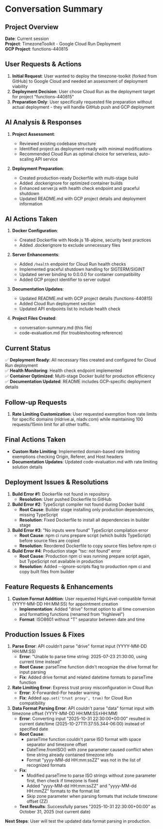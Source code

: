 # Conversation Summary

## Project Overview
**Date**: Current session  
**Project**: TimezoneToolkit - Google Cloud Run Deployment  
**GCP Project**: functions-440815

## User Requests & Actions
1. **Initial Request**: User wanted to deploy the timezone-toolkit (forked from GitHub) to Google Cloud and needed an assessment of deployment viability
2. **Deployment Decision**: User chose Cloud Run as the deployment target for project "functions-440815"
3. **Preparation Only**: User specifically requested file preparation without actual deployment - they will handle GitHub push and GCP deployment

## AI Analysis & Responses
1. **Project Assessment**: 
   - Reviewed existing codebase structure
   - Identified project as deployment-ready with minimal modifications
   - Recommended Cloud Run as optimal choice for serverless, auto-scaling API service
   
2. **Deployment Preparation**: 
   - Created production-ready Dockerfile with multi-stage build
   - Added .dockerignore for optimized container builds
   - Enhanced server.js with health check endpoint and graceful shutdown
   - Updated README.md with GCP project details and deployment information

## AI Actions Taken
1. **Docker Configuration**:
   - Created Dockerfile with Node.js 18-alpine, security best practices
   - Added .dockerignore to exclude unnecessary files
   
2. **Server Enhancements**:
   - Added `/health` endpoint for Cloud Run health checks
   - Implemented graceful shutdown handling for SIGTERM/SIGINT
   - Updated server binding to 0.0.0.0 for container compatibility
   - Added GCP project identifier to server output
   
3. **Documentation Updates**:
   - Updated README.md with GCP project details (functions-440815)
   - Added Cloud Run deployment section
   - Updated API endpoints list to include health check
   
4. **Project Files Created**:
   - conversation-summary.md (this file)
   - code-evaluation.md (for troubleshooting reference)

## Current Status
✅ **Deployment Ready**: All necessary files created and configured for Cloud Run deployment  
✅ **Health Monitoring**: Health check endpoint implemented  
✅ **Container Optimized**: Multi-stage Docker build for production efficiency  
✅ **Documentation Updated**: README includes GCP-specific deployment details  

## Follow-up Requests
1. **Rate Limiting Customization**: User requested exemption from rate limits for specific domains (nldrive.ai, nladv.com) while maintaining 100 requests/15min limit for all other traffic.

## Final Actions Taken
- **Custom Rate Limiting**: Implemented domain-based rate limiting exemptions checking Origin, Referer, and Host headers
- **Documentation Updates**: Updated code-evaluation.md with rate limiting solution details

## Deployment Issues & Resolutions
1. **Build Error #1**: Dockerfile not found in repository
   - **Resolution**: User pushed Dockerfile to GitHub
2. **Build Error #2**: TypeScript compiler not found during Docker build  
   - **Root Cause**: Builder stage installing only production dependencies, missing TypeScript
   - **Resolution**: Fixed Dockerfile to install all dependencies in builder stage
3. **Build Error #3**: "No inputs were found" TypeScript compilation error
   - **Root Cause**: npm ci runs prepare script (which builds TypeScript) before source files are copied
   - **Resolution**: Reordered Dockerfile to copy source files before npm ci
4. **Build Error #4**: Production stage "tsc: not found" error
   - **Root Cause**: Production npm ci was running prepare script again, but TypeScript not available in production
   - **Resolution**: Added --ignore-scripts flag to production npm ci and copy built files from builder

## Feature Requests & Enhancements
1. **Custom Format Addition**: User requested HighLevel-compatible format (YYYY-MM-DD HH:MM:SS) for appointment creation
   - **Implementation**: Added "drive" format option to all time conversion and formatting functions (renamed from "highlevel")
   - **Format**: ISO8601 without "T" separator between date and time

## Production Issues & Fixes
1. **Parse Error**: API couldn't parse "drive" format input (YYYY-MM-DD HH:MM:SS)
   - **Error**: "Unable to parse time string: 2025-07-23 21:30:00, using current time instead"
   - **Root Cause**: parseTime function didn't recognize the drive format for input parsing
   - **Fix**: Added drive format and related datetime formats to parseTime function
2. **Rate Limiting Error**: Express trust proxy misconfiguration in Cloud Run
   - **Error**: X-Forwarded-For header warning
   - **Fix**: Added `app.set('trust proxy', true)` for Cloud Run compatibility
3. **Data Format Parsing Error**: API couldn't parse "data" format input with timezone offset (YYYY-MM-DD HH:MM:SS±HH:MM)
   - **Error**: Converting input "2025-10-31 22:30:00+00:00" resulted in current date/time (2025-10-27T11:37:55.344-06:00) instead of specified date
   - **Root Cause**: 
     - parseTime function couldn't parse ISO format with space separator and timezone offset
     - DateTime.fromISO() with zone parameter caused conflict when time string already contained timezone info
     - Format "yyyy-MM-dd HH:mm:ssZZ" was not in the list of recognized formats
   - **Fix**: 
     - Modified parseTime to parse ISO strings without zone parameter first, then check if timezone is fixed
     - Added "yyyy-MM-dd HH:mm:ssZZ" and "yyyy-MM-dd HH:mmZZ" formats to the format list
     - Skip zone parameter when parsing formats that include timezone offset (ZZ)
   - **Test Results**: Successfully parses "2025-10-31 22:30:00+00:00" as October 31, 2025 (not current date)

**Next Steps**: User will test the updated data format parsing in production. 